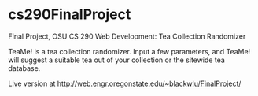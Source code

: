 # cs290FinalProject
Final Project, OSU CS 290 Web Development: Tea Collection Randomizer

TeaMe! is a tea collection randomizer. Input a few parameters, and TeaMe! will suggest a suitable tea out of your collection or the sitewide tea database.

Live version at http://web.engr.oregonstate.edu/~blackwlu/FinalProject/

